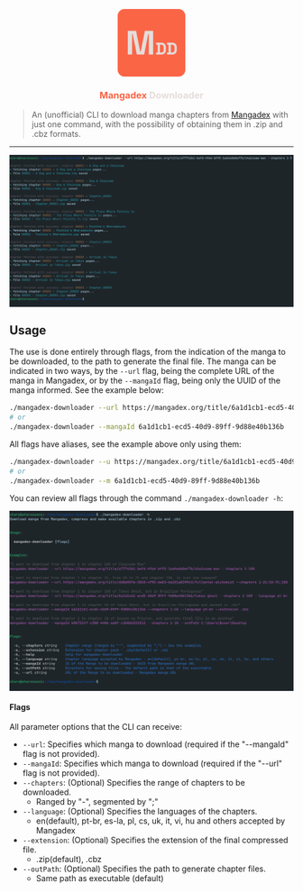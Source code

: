 <div id="header">
   <p align="center">
      <img src="/assets/mangadex-dowloader-logo.svg" width="120px" align="center" alt="mdd-logo" />
   <h3 align="center">
      <span style="color:#fa6546">Mangadex</span> 
      <span style="color:#e4dddb">Downloader</span>
      <br>
   </h3>
   </p>
</div>

>An (unofficial) CLI to download manga chapters from [Mangadex](https://mangadex.org/) with just one command, with the possibility of obtaining them in .zip and .cbz formats.

---

<img src="/assets/download-cmd.png" align="center" alt="download-cmd" />

## Usage

The use is done entirely through flags, from the indication of the manga to be downloaded, to the path to generate the final file. The manga can be indicated in two ways, by the `--url` flag, being the complete URL of the manga in Mangadex, or by the `--mangaId` flag, being only the UUID of the manga informed. See the example below:

```bash
./mangadex-downloader --url https://mangadex.org/title/6a1d1cb1-ecd5-40d9-89ff-9d88e40b136b/tokyo-ghoul
# or
./mangadex-downloader --mangaId 6a1d1cb1-ecd5-40d9-89ff-9d88e40b136b
```

All flags have aliases, see the example above only using them:

```bash
./mangadex-downloader --u https://mangadex.org/title/6a1d1cb1-ecd5-40d9-89ff-9d88e40b136b/tokyo-ghoul
# or
./mangadex-downloader --m 6a1d1cb1-ecd5-40d9-89ff-9d88e40b136b
```

You can review all flags through the command `./mangadex-downloader -h`:

<img src="/assets/help-cmd.png" align="center" alt="help-cmd" />

#### Flags

All parameter options that the CLI can receive:

- `--url`: Specifies which manga to download (required if the "--mangaId" flag is not provided).
- `--mangaId`: Specifies which manga to download (required if the "--url" flag is not provided).
- `--chapters`: (Optional) Specifies the range of chapters to be downloaded.
  - Ranged by "-", segmented by ";"
- `--language`: (Optional) Specifies the languages of the chapters.
  - en(default), pt-br, es-la, pl, cs, uk, it, vi, hu and others accepted by Mangadex
- `--extension`: (Optional) Specifies the extension of the final compressed file.
  - .zip(default), .cbz
- `--outPath`: (Optional) Specifies the path to generate chapter files.
  - Same path as executable (default)

